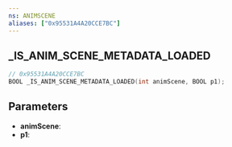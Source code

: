 ```yaml
---
ns: ANIMSCENE
aliases: ["0x95531A4A20CCE7BC"]
---
```

## _IS_ANIM_SCENE_METADATA_LOADED

```c
// 0x95531A4A20CCE7BC
BOOL _IS_ANIM_SCENE_METADATA_LOADED(int animScene, BOOL p1);
```

## Parameters
* **animScene**:
* **p1**:
